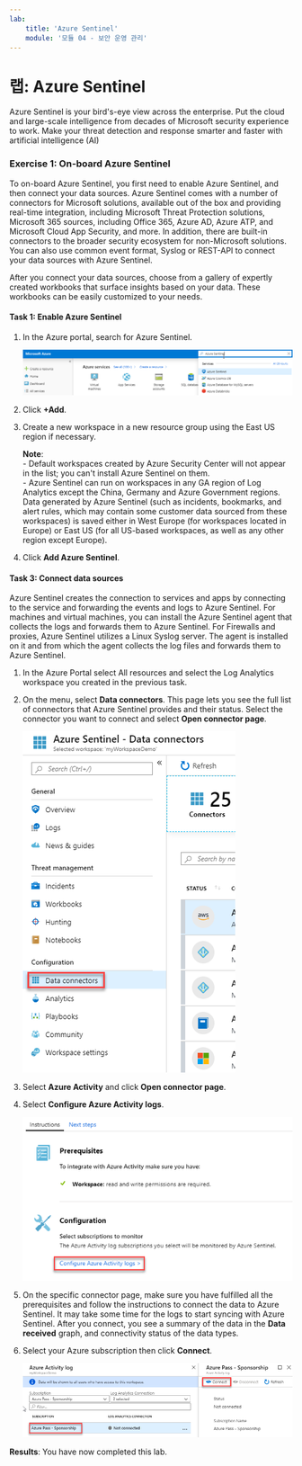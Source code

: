 ```yaml
---
lab:
    title: 'Azure Sentinel'
    module: '모듈 04 - 보안 운영 관리'
---
```


# 랩: Azure Sentinel

Azure Sentinel is your bird's-eye view across the enterprise. Put the cloud and large-scale intelligence from decades of Microsoft security experience to work. Make your threat detection and response smarter and faster with artificial intelligence (AI)


### Exercise 1: On-board Azure Sentinel


To on-board Azure Sentinel, you first need to enable Azure Sentinel, and then connect your data sources. Azure Sentinel comes with a number of connectors for Microsoft solutions, available out of the box and providing real-time integration, including Microsoft Threat Protection solutions, Microsoft 365 sources, including Office 365, Azure AD, Azure ATP, and Microsoft Cloud App Security, and more. In addition, there are built-in connectors to the broader security ecosystem for non-Microsoft solutions. You can also use common event format, Syslog or REST-API to connect your data sources with Azure Sentinel.  

After you connect your data sources, choose from a gallery of expertly created workbooks that surface insights based on your data. These workbooks can be easily customized to your needs.


#### Task 1: Enable Azure Sentinel

1.  In the Azure portal, search for Azure Sentinel. 

       ![Screenshot](../Media/Module-4/129689af-e1ed-460b-add1-a37790805ed5.png)

1.  Click **+Add**.
1.  Create a new workspace in a new resource group using the East US region if necessary.

    **Note**: </br> - Default workspaces created by Azure Security Center will not appear in the list; you can't install Azure Sentinel on them. </br> - Azure Sentinel can run on workspaces in any GA region of Log Analytics except the China, Germany and Azure Government regions. Data generated by Azure Sentinel (such as incidents, bookmarks, and alert rules, which may contain some customer data sourced from these workspaces) is saved either in West Europe (for workspaces located in Europe) or East US (for all US-based workspaces, as well as any other region except Europe).


6.  Click **Add Azure Sentinel**.
  

#### Task 3: Connect data sources


Azure Sentinel creates the connection to services and apps by connecting to the service and forwarding the events and logs to Azure Sentinel. For machines and virtual machines, you can install the Azure Sentinel agent that collects the logs and forwards them to Azure Sentinel. For Firewalls and proxies, Azure Sentinel utilizes a Linux Syslog server. The agent is installed on it and from which the agent collects the log files and forwards them to Azure Sentinel. 


1.  In the Azure Portal select All resources and select the Log Analytics workspace you created in the previous task.

1.  On the menu, select **Data connectors**. This page lets you see the full list of connectors that Azure Sentinel provides and their status. Select the connector you want to connect and select **Open connector page**. 

       ![Screenshot](../Media/Module-4/57ef56ec-66d0-4bef-964b-24b97ca0f9e3.png)

1.  Select **Azure Activity** and click **Open connector page**.

1.  Select **Configure Azure Activity logs**.

     ![Screenshot](../Media/Module-4/bdd12109-8cbf-4562-81fb-5aae6bac2aee.png)

1.  On the specific connector page, make sure you have fulfilled all the prerequisites and follow the instructions to connect the data to Azure Sentinel. It may take some time for the logs to start syncing with Azure Sentinel. After you connect, you see a summary of the data in the **Data received** graph, and connectivity status of the data types.

   

1.  Select your Azure subscription then click **Connect**.

     ![Screenshot](../Media/Module-4/d3d3c551-2c12-4520-ad30-2dc579d09f61.png)
 

**Results**: You have now completed this lab.
